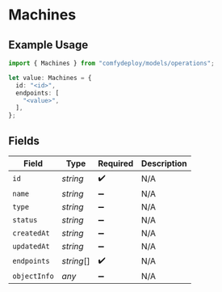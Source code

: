 # Machines

## Example Usage

```typescript
import { Machines } from "comfydeploy/models/operations";

let value: Machines = {
  id: "<id>",
  endpoints: [
    "<value>",
  ],
};
```

## Fields

| Field              | Type               | Required           | Description        |
| ------------------ | ------------------ | ------------------ | ------------------ |
| `id`               | *string*           | :heavy_check_mark: | N/A                |
| `name`             | *string*           | :heavy_minus_sign: | N/A                |
| `type`             | *string*           | :heavy_minus_sign: | N/A                |
| `status`           | *string*           | :heavy_minus_sign: | N/A                |
| `createdAt`        | *string*           | :heavy_minus_sign: | N/A                |
| `updatedAt`        | *string*           | :heavy_minus_sign: | N/A                |
| `endpoints`        | *string*[]         | :heavy_check_mark: | N/A                |
| `objectInfo`       | *any*              | :heavy_minus_sign: | N/A                |